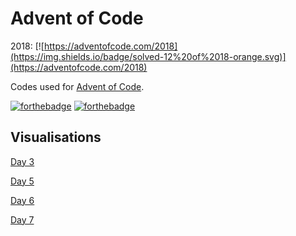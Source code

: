 # Advent of Code

2018: [![https://adventofcode.com/2018](https://img.shields.io/badge/solved-12%20of%2018-orange.svg)](https://adventofcode.com/2018)

Codes used for [Advent of Code](http://adventofcode.com/ "Advent of Code").

[![forthebadge](https://forthebadge.com/images/badges/made-with-javascript.svg)](https://forthebadge.com) [![forthebadge](https://forthebadge.com/images/badges/uses-html.svg)](https://samleo8.github.io/AdventOfCode/)

## Visualisations
[Day 3](https://samleo8.github.io/AdventOfCode/3.html "Day 3")

[Day 5](https://samleo8.github.io/AdventOfCode/5.html "Day 5")

[Day 6](https://samleo8.github.io/AdventOfCode/6.html "Day 6")

[Day 7](https://samleo8.github.io/AdventOfCode/7.html "Day 7")

